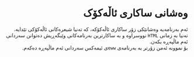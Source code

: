 <div dir=rtl>

# وەشانی ساکاری ئاڵەکۆک
ئەم بەرنامەیە وەشانێکی زۆر ساکاری ئاڵەکۆکە، کە تەنیا شیعرەکانی ئاڵەکۆکی تێدایە.  
تەنیا بە زمانی `HTML` نووسراوە و بە ساکارترین بەرنامەکانی وێبگەڕیش دەتوانن
سەردانی ئەم ماڵپەڕە بکەن.  
بۆ نموونە ئەمن زۆرتر بە بەرنامەی `eww`ی ئیمەکس سەردانی ئەم ماڵپەڕە دەکەم.  
